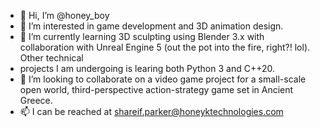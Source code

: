 - 👋 Hi, I’m @honey_boy
- 👀 I’m interested in game development and 3D animation design.
- 🌱 I’m currently learning 3D sculpting using Blender 3.x with collaboration with Unreal Engine 5 (out the pot into the fire, right?! lol). Other technical
- projects I am undergoing is learing both Python 3 and C++20.
- 💞️ I’m looking to collaborate on a video game project for a small-scale open world, third-perspective action-strategy game set in Ancient Greece. 
- 📫 I can be reached at shareif.parker@honeyktechnologies.com

<!---
hktechnologies/hktechnologies is a ✨ special ✨ repository because its `README.md` (this file) appears on your GitHub profile.
You can click the Preview link to take a look at your changes.
--->
